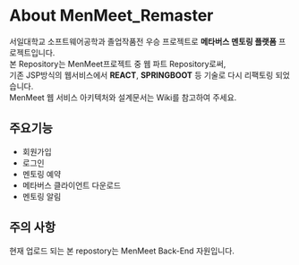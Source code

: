 # About <b>MenMeet_Remaster</b>
 서일대학교 소프트웨어공학과 졸업작품전 우승 프로젝트로 <b>메타버스 멘토링 플랫폼</b> 프로젝트입니다.   
 본 Repository는 MenMeet프로젝트 중 웹 파트 Repository로써,   
 기존 JSP방식의 웹서비스에서 <b>REACT</b>, <b>SPRINGBOOT</b> 등 기술로 다시 리팩토링 되었습니다.   
 MenMeet 웹 서비스 아키텍처와 설계문서는 Wiki를 참고하여 주세요.
 ## 주요기능
 - 회원가입
 - 로그인
 - 멘토링 예약
 - 메타버스 클라이언트 다운로드
 - 멘토링 알림
 ## 주의 사항
 현재 업로드 되는 본 repostory는 MenMeet Back-End 자원입니다.
